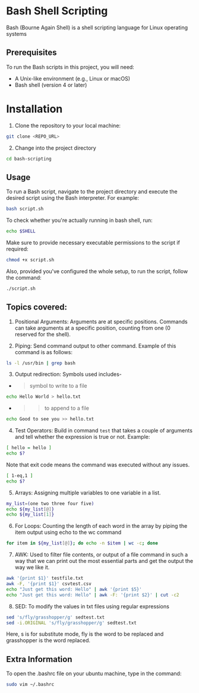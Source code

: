 # Bash Shell Scripting

Bash (Bourne Again Shell) is a shell scripting language for Linux operating systems

## Prerequisites

To run the Bash scripts in this project, you will need:

- A Unix-like environment (e.g., Linux or macOS)
- Bash shell (version 4 or later)

# Installation

1. Clone the repository to your local machine:

```bash
git clone <REPO_URL>
```

2. Change into the project directory

```bash
cd bash-scripting
```

## Usage

To run a Bash script, navigate to the project directory and execute the desired script using the Bash interpreter. For example:

```bash
bash script.sh
```

To check whether you're actually running in bash shell, run:

```bash
echo $SHELL
```

Make sure to provide necessary executable permissions to the script if required:

```bash
chmod +x script.sh
```

Also, provided you've configured the whole setup, to run the script, follow the command:

```bash
./script.sh
```

## Topics covered: 

1. Positional Arguments: Arguments are at specific positions. Commands can take arguments at a specific position, counting from one (0 reserved for the shell).

2. Piping: Send command output to other command. Example of this command is as follows:

```bash
ls -l /usr/bin | grep bash
```

3. Output redirection: Symbols used includes-

 - > symbol to write to a file

 ```bash
 echo Hello World > hello.txt
 ```

 - >> to append to a file

```bash
echo Good to see you >> hello.txt
```

4. Test Operators: Build in command `test` that takes a couple of arguments and tell whether the expression is true or not. Example:

```bash
[ hello = hello ]
echo $?
```

Note that exit code means the command was executed without any issues.

```bash
[ 1-eq,1 ]
echo $?
```

5. Arrays: Assigning multiple variables to one variable in a list.

```bash
my_list=(one two three four five)
echo ${my_list[@]}
echo ${my_list[1]}
```

6. For Loops: Counting the length of each word in the array by piping the item output using echo to the wc command

```bash
for item in ${my_list[@]}; do echo -n $item | wc -c; done
```

7. AWK: Used to filter file contents, or output of a file command in such a way that we can print out the most essential parts and get the output the way we like it.

```bash
awk '{print $1}' testfile.txt
awk -F, '{print $1}' csvtest.csv
echo "Just get this word: Hello" | awk '{print $5}'
echo "Just get this word: Hello" | awk -F: '{print $2}' | cut -c2
```

8. SED: To modify the values in txt files using regular expressions

```bash
sed 's/fly/grasshopper/g' sedtest.txt
sed -i.ORIGINAL 's/fly/grasshopper/g' sedtest.txt
```

Here, s is for substitute mode, fly is the word to be replaced and grasshopper is the word replaced.

## Extra Information

To open the .bashrc file on your ubuntu machine, type in the command:

```bash
sudo vim ~/.bashrc
```

